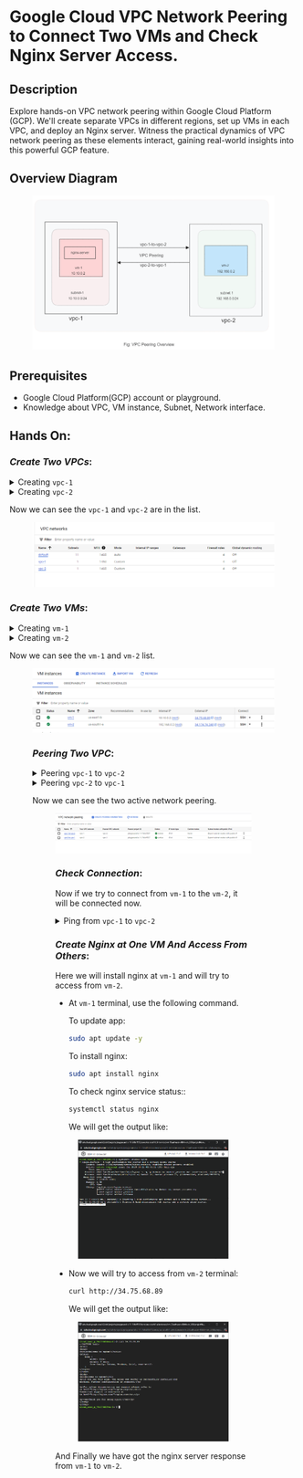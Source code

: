 # Google Cloud VPC Network Peering to Connect Two VMs and Check Nginx Server Access.

## Description

Explore hands-on VPC network peering within Google Cloud Platform (GCP). We'll create separate VPCs in different regions, set up VMs in each VPC, and deploy an Nginx server. Witness the practical dynamics of VPC network peering as these elements interact, gaining real-world insights into this powerful GCP feature.

## Overview Diagram

<figure > 
<p align="center">
  <img src="./assets/vpc-peering-overview.png" alt="vpc-peering-overview" style="background-color:white" />
</p>
</figure>

## Prerequisites

- Google Cloud Platform(GCP) account or playground.
- Knowledge about VPC, VM instance, Subnet, Network interface.

## Hands On:

### _Create Two VPCs_:

<details>
<summary>Creating <code>vpc-1</code></summary><br/>
<img src="./assets/vpc/vpc1-1.png" alt="vpc1-1"/>
<img src="./assets/vpc/vpc1-2.png" alt="vpc1-2"/>
<img src="./assets/vpc/vpc1-3.png" alt="vpc1-3"/>
<img src="./assets/vpc/vpc1-4.png" alt="vpc1-4"/>
</details>

<details>
<summary>Creating <code>vpc-2</code></summary><br/>
<img src="./assets/vpc/vpc2-1.png" alt="vpc1-1"/>
<img src="./assets/vpc/vpc2-2.png" alt="vpc1-2"/>
<img src="./assets/vpc/vpc2-3.png" alt="vpc1-3"/>
<img src="./assets/vpc/vpc2-4.png" alt="vpc1-4"/>
</details>

Now we can see the `vpc-1` and `vpc-2` are in the list.

<figure > 
<p align="center">
  <img src="./assets/vpc/vpcs-total.png" alt="vpcs-total" style="background-color:white" />
</p>
</figure>

### _Create Two VMs_:

<details>
<summary>Creating <code>vm-1</code></summary><br/>
<img src="./assets/vm/vm1-1.png" alt="vm1-1"/>
<img src="./assets/vm/vm1-2.png" alt="vm1-2"/>
<img src="./assets/vm/vm1-3.png" alt="vm1-3"/>
<img src="./assets/vm/vm1-4.png" alt="vm1-4"/>
<img src="./assets/vm/vm1-5.png" alt="vm1-5"/>
</details>

<details>
<summary>Creating <code>vm-2</code></summary><br/>
<img src="./assets/vm/vm2-1.png" alt="vm2-1"/>
<img src="./assets/vm/vm2-2.png" alt="vm2-2"/>
<img src="./assets/vm/vm2-3.png" alt="vm2-3"/>
<img src="./assets/vm/vm2-4.png" alt="vm2-4"/>
<img src="./assets/vm/vm2-5.png" alt="vm2-5"/>
</details>

Now we can see the `vm-1` and `vm-2` list.

<figure > 
<p align="center">
  <img src="./assets/vm/vms-total.png" alt="vms-total" style="background-color:white" />
</p>

### _Peering Two VPC_:

<details>
<summary>Peering <code>vpc-1</code> to <code>vpc-2</code></summary><br/>
<img src="./assets/peer/peer1.png" alt="peer-1"/>
</details>

<details>
<summary>Peering <code>vpc-2</code> to <code>vpc-1</code></summary><br/>
<img src="./assets/peer/peer2.png" alt="peer-2"/>
</details>

Now we can see the two active network peering.

<figure > 
<p align="center">
  <img src="./assets/peer/peer-active.png" alt="vms-total" style="background-color:white" />
</p>

### _Check Connection_:

Now if we try to connect from `vm-1` to the `vm-2`, it will be connected now.

<details>
<summary>Ping from <code>vpc-1</code> to <code>vpc-2</code></summary><br/>
<img src="./assets/peer/check-connection.png" alt="check-vpc-connection"/>
</details>

### _Create Nginx at One VM And Access From Others_:

Here we will install nginx at `vm-1` and will try to access from `vm-2`.

- At `vm-1` terminal, use the following command.

  To update app:

  ```bash
  sudo apt update -y
  ```

  To install nginx:

  ```bash
  sudo apt install nginx
  ```

  To check nginx service status::

  ```bash
  systemctl status nginx
  ```

  We will get the output like:

<figure > 
<p align="center">
  <img src="./assets//nginx/nginx-status.png" alt="nginx-status" style="background-color:white" />
</p>
</figure>

- Now we will try to access from `vm-2` terminal:

  ```bash
  curl http://34.75.68.89
  ```

  We will get the output like:

<figure > 
<p align="center">
  <img src="./assets//nginx/nginx-response.png" alt="nginx-response" style="background-color:white" />
</p>
</figure>

And Finally we have got the nginx server response from `vm-1` to `vm-2`.
